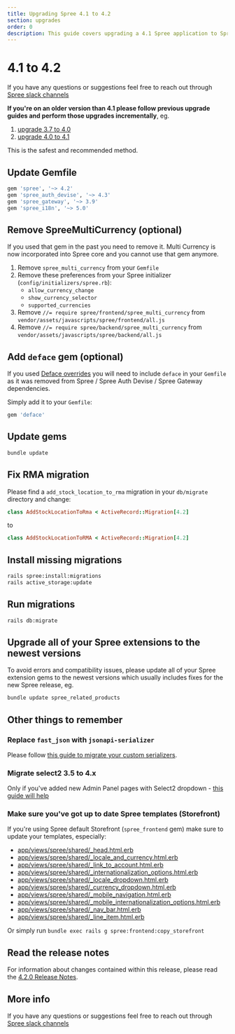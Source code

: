 ```yaml
---
title: Upgrading Spree 4.1 to 4.2
section: upgrades
order: 0
description: This guide covers upgrading a 4.1 Spree application to Spree 4.2.
---
```


# 4.1 to 4.2

If you have any questions or suggestions feel free to reach out through [Spree slack channels](http://slack.spreecommerce.org/)

**If you're on an older version than 4.1 please follow previous upgrade guides and perform those upgrades incrementally**, eg.

1. [upgrade 3.7 to 4.0](https://app.gitbook.com/@spark-solutions/s/spree-developer-documentation/upgrades/upgrades/three-dot-seven-to-four-dot-oh)
2. [upgrade 4.0 to 4.1](https://dev-docs.spreecommerce.org/upgrades/upgrades/four-dot-oh-to-four-dot-one)

This is the safest and recommended method.

## Update Gemfile

```ruby
gem 'spree', '~> 4.2'
gem 'spree_auth_devise', '~> 4.3'
gem 'spree_gateway', '~> 3.9'
gem 'spree_i18n', '~> 5.0'
```

## Remove SpreeMultiCurrency \(optional\)

If you used that gem in the past you need to remove it. Multi Currency is now incorporated into Spree core and you cannot use that gem anymore.

1. Remove `spree_multi_currency` from your `Gemfile`
2. Remove these preferences from your Spree initializer \(`config/initializers/spree.rb`\):
   * `allow_currency_change`
   * `show_currency_selector`
   * `supported_currencies`
3. Remove `//= require spree/frontend/spree_multi_currency` from `vendor/assets/javascripts/spree/frontend/all.js`
4. Remove `//= require spree/backend/spree_multi_currency` from `vendor/assets/javascripts/spree/backend/all.js`

## Add `deface` gem \(optional\)

If you used [Deface overrides](https://dev-docs.spreecommerce.org/advanced/deface_overrides_tutorial) you will need to include `deface` in your `Gemfile` as it was removed from Spree / Spree Auth Devise / Spree Gateway dependencies.

Simply add it to your `Gemfile`:

```ruby
gem 'deface'
```

## Update gems

```bash
bundle update
```

## Fix RMA migration

Please find a `add_stock_location_to_rma` migration in your `db/migrate` directory and change:

```ruby
class AddStockLocationToRma < ActiveRecord::Migration[4.2]
```

to

```ruby
class AddStockLocationToRMA < ActiveRecord::Migration[4.2]
```

## Install missing migrations

```bash
rails spree:install:migrations
rails active_storage:update
```

## Run migrations

```bash
rails db:migrate
```

## Upgrade all of your Spree extensions to the newest versions

To avoid errors and compatibility issues, please update all of your Spree extension gems to the newest versions which usually includes fixes for the new Spree release, eg.

```bash
bundle update spree_related_products
```

## Other things to remember

### Replace `fast_json` with `jsonapi-serializer`

Please follow [this guide to migrate your custom serializers](https://github.com/jsonapi-serializer/jsonapi-serializer#migrating-from-netflixfast_jsonapi).

### Migrate select2 3.5 to 4.x

Only if you've added new Admin Panel pages with Select2 dropdown - [this guide will help](https://select2.org/upgrading/migrating-from-35)

### Make sure you've got up to date Spree templates \(Storefront\)

If you're using Spree default Storefront \(`spree_frontend` gem\) make sure to update your templates, especially:

* [app/views/spree/shared/\_head.html.erb](https://github.com/spree/spree/blob/4-2-stable/frontend/app/views/spree/shared/_head.html.erb)
* [app/views/spree/shared/\_locale\_and\_currency.html.erb](https://github.com/spree/spree/blob/4-2-stable/frontend/app/views/spree/shared/_locale_and_currency.html.erb)
* [app/views/spree/shared/\_link\_to\_account.html.erb](https://github.com/spree/spree/blob/4-2-stable/frontend/app/views/spree/shared/_link_to_account.html.erb)
* [app/views/spree/shared/\_internationalization\_options.html.erb](https://github.com/spree/spree/blob/master/frontend/app/views/spree/shared/_internationalization_options.html.erb)
* [app/views/spree/shared/\_locale\_dropdown.html.erb](https://github.com/spree/spree/blob/4-2-stable/frontend/app/views/spree/shared/_locale_dropdown.html.erb)
* [app/views/spree/shared/\_currency\_dropdown.html.erb](https://github.com/spree/spree/blob/4-2-stable/frontend/app/views/spree/shared/_currency_dropdown.html.erb)
* [app/views/spree/shared/\_mobile\_navigation.html.erb](https://github.com/spree/spree/blob/4-2-stable/frontend/app/views/spree/shared/_mobile_navigation.html.erb)
* [app/views/spree/shared/\_mobile\_internationalization\_options.html.erb](https://github.com/spree/spree/blob/4-2-stable/frontend/app/views/spree/shared/_mobile_internationalization_options.html.erb)
* [app/views/spree/shared/\_nav\_bar.html.erb](https://github.com/spree/spree/blob/4-2-stable/frontend/app/views/spree/shared/_nav_bar.html.erb)
* [app/views/spree/shared/\_line\_item.html.erb](https://github.com/spree/spree/blob/4-2-stable/frontend/app/views/spree/shared/_line_item.html.erb)

Or simply run `bundle exec rails g spree:frontend:copy_storefront`

## Read the release notes

For information about changes contained within this release, please read the [4.2.0 Release Notes](https://guides.spreecommerce.org/release_notes/spree_4_2_0.html).

## More info

If you have any questions or suggestions feel free to reach out through [Spree slack channels](http://slack.spreecommerce.org/)

